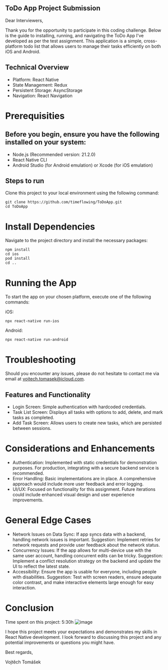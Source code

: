 ## ToDo App Project Submission

Dear Interviewers,

Thank you for the opportunity to participate in this coding challenge. Below is the guide to installing, running, and navigating the ToDo App I've developed as per the test assignment. This application is a simple, cross-platform todo list that allows users to manage their tasks efficiently on both iOS and Android.

## Technical Overview

- Platform: React Native
- State Management: Redux
- Persistent Storage: AsyncStorage
- Navigation: React Navigation

# Prerequisities
## Before you begin, ensure you have the following installed on your system:

- Node.js (Recommended version: 21.2.0)
- React Native CLI 
- Android Studio (for Android emulation) or Xcode (for iOS emulation)


## Steps to run

Clone this project to your local environment using the following command:

```
git clone https://github.com/timeflowing/ToDoApp.git
cd ToDoApp
```
# Install Dependencies
Navigate to the project directory and install the necessary packages:

```
npm install
cd ios
pod install
cd ..
```

# Running the App
To start the app on your chosen platform, execute one of the following commands:

iOS:
```
npx react-native run-ios
```
Android:
```
npx react-native run-android
```
# Troubleshooting

Should you encounter any issues, please do not hesitate to contact me via email at vojtech.tomasek@icloud.com.

## Features and Functionality

- Login Screen: Simple authentication with hardcoded credentials.
- Task List Screen: Displays all tasks with options to add, delete, and mark tasks as completed.
- Add Task Screen: Allows users to create new tasks, which are persisted between sessions.

# Considerations and Enhancements

- Authentication: Implemented with static credentials for demonstration purposes. For production, integrating with a secure backend service is recommended.
- Error Handling: Basic implementations are in place. A comprehensive approach would include more user feedback and error logging.
- UI/UX: Focused on functionality for this assignment. Future iterations could include enhanced visual design and user experience improvements.

# General Edge Cases
- Network Issues on Data Sync: If app syncs data with a backend, handling network issues is important.
    Suggestion: Implement retries for network requests and provide user feedback about the network status.
- Concurrency Issues: If the app allows for multi-device use with the same user account, handling concurrent edits can be tricky.
    Suggestion: Implement a conflict resolution strategy on the backend and update the UI to reflect the latest state.
- Accessibility: Ensure the app is usable for everyone, including people with disabilities.
    Suggestion: Test with screen readers, ensure adequate color contrast, and make interactive elements large enough for easy interaction.

# Conclusion

Time spent on this project: 5:30h ![image](https://github.com/timeflowing/ToDoApp/assets/56201239/79b90760-8cb3-42e4-8210-805c7f472b3f)


I hope this project meets your expectations and demonstrates my skills in React Native development. I look forward to discussing this project and any potential improvements or questions you might have.

Best regards,

Vojtěch Tomášek
